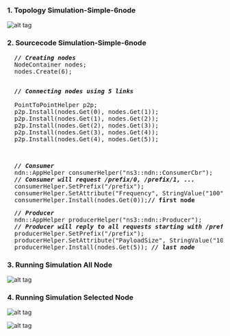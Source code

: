 
### 1. Topology Simulation-Simple-6node

![alt tag](https://github.com/syaifulahdan/ndndlearn/blob/master/SecenarioNDN-Simple/image/Screenshot%20from%202016-09-22%2022-57-38.png)



### 2. Sourcecode Simulation-Simple-6node


<pre>
  <i><b>// Creating nodes</b></i>
  NodeContainer nodes;
  nodes.Create(6);
</pre>
  
<pre>  
  <i><b>// Connecting nodes using 5 links</b></i>

  PointToPointHelper p2p;
  p2p.Install(nodes.Get(0), nodes.Get(1));
  p2p.Install(nodes.Get(1), nodes.Get(2));
  p2p.Install(nodes.Get(2), nodes.Get(3));
  p2p.Install(nodes.Get(3), nodes.Get(4));
  p2p.Install(nodes.Get(4), nodes.Get(5));
</b>
</pre>

<pre>

  <i><b>// Consumer</b></i>
  ndn::AppHelper consumerHelper("ns3::ndn::ConsumerCbr");
  <i><b>// Consumer will request /prefix/0, /prefix/1, ...</i></b>
  consumerHelper.SetPrefix("/prefix");
  consumerHelper.SetAttribute("Frequency", StringValue("100"));<b> // 100 interests a second</b>
  consumerHelper.Install(nodes.Get(0));<b>// first node</b>
</pre>

<pre>
  <i><b>// Producer</b></i>
  ndn::AppHelper producerHelper("ns3::ndn::Producer");
  <i><b>// Producer will reply to all requests starting with /prefix</b></i>
  producerHelper.SetPrefix("/prefix");
  producerHelper.SetAttribute("PayloadSize", StringValue("1024"));
  producerHelper.Install(nodes.Get(5)); <i><b>// last node</b></i>
</pre>

### 3. Running Simulation All Node

![alt tag](https://github.com/syaifulahdan/ndndlearn/blob/master/SecenarioNDN-Simple/image/Screenshot%20from%202016-09-22%2023-49-37.png)


### 4. Running Simulation Selected Node

![alt tag](https://github.com/syaifulahdan/ndndlearn/blob/master/SecenarioNDN-Simple/image/Screenshot%20from%202016-09-23%2000-19-43.png)

![alt tag](https://github.com/syaifulahdan/ndndlearn/blob/master/SecenarioNDN-Simple/image/Screenshot%20from%202016-09-23%2000-23-21.png)
